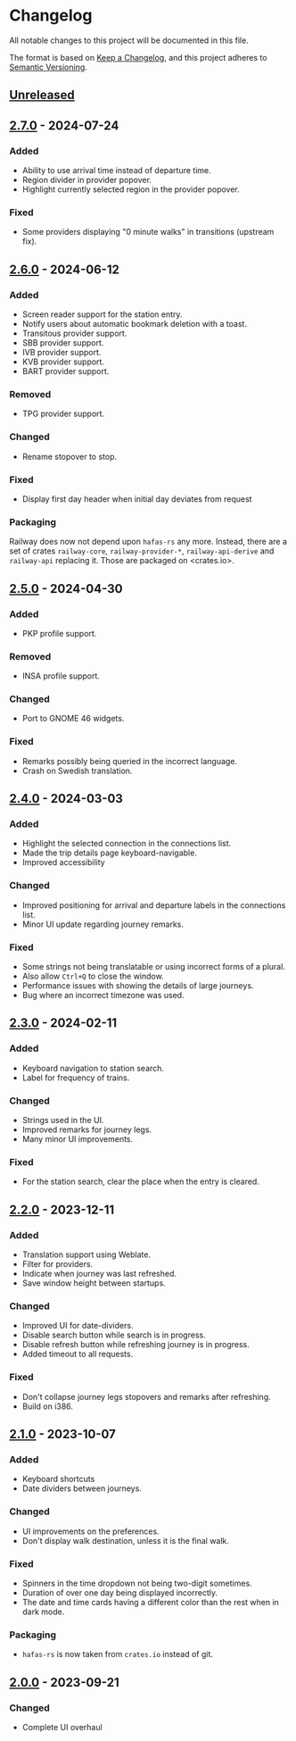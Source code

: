 # Changelog
All notable changes to this project will be documented in this file.

The format is based on [Keep a Changelog](https://keepachangelog.com/en/1.0.0/),
and this project adheres to [Semantic Versioning](https://semver.org/spec/v2.0.0.html).

## [Unreleased]

## [2.7.0] - 2024-07-24

### Added

- Ability to use arrival time instead of departure time.
- Region divider in provider popover.
- Highlight currently selected region in the provider popover.

### Fixed

- Some providers displaying "0 minute walks" in transitions (upstream fix).

## [2.6.0] - 2024-06-12

### Added

- Screen reader support for the station entry.
- Notify users about automatic bookmark deletion with a toast.
- Transitous provider support.
- SBB provider support.
- IVB provider support.
- KVB provider support.
- BART provider support.

### Removed

- TPG provider support.

### Changed

- Rename stopover to stop.

### Fixed

- Display first day header when initial day deviates from request 

### Packaging

Railway does now not depend upon `hafas-rs` any more.
Instead, there are a set of crates `railway-core`, `railway-provider-*`, `railway-api-derive` and `railway-api` replacing it.
Those are packaged on <crates.io>.

## [2.5.0] - 2024-04-30

### Added

- PKP profile support.

### Removed

- INSA profile support.

### Changed

- Port to GNOME 46 widgets.

### Fixed

- Remarks possibly being queried in the incorrect language.
- Crash on Swedish translation.

## [2.4.0] - 2024-03-03

### Added

- Highlight the selected connection in the connections list.
- Made the trip details page keyboard-navigable.
- Improved accessibility

### Changed

- Improved positioning for arrival and departure labels in the connections list.
- Minor UI update regarding journey remarks.

### Fixed

- Some strings not being translatable or using incorrect forms of a plural.
- Also allow `Ctrl+Q` to close the window.
- Performance issues with showing the details of large journeys.
- Bug where an incorrect timezone was used.

## [2.3.0] - 2024-02-11

### Added

- Keyboard navigation to station search.
- Label for frequency of trains.

### Changed

- Strings used in the UI.
- Improved remarks for journey legs.
- Many minor UI improvements.

### Fixed

- For the station search, clear the place when the entry is cleared.

## [2.2.0] - 2023-12-11

### Added

- Translation support using Weblate.
- Filter for providers.
- Indicate when journey was last refreshed.
- Save window height between startups.

### Changed

- Improved UI for date-dividers.
- Disable search button while search is in progress.
- Disable refresh button while refreshing journey is in progress.
- Added timeout to all requests.

### Fixed

- Don't collapse journey legs stopovers and remarks after refreshing.
- Build on i386.

## [2.1.0] - 2023-10-07

### Added

- Keyboard shortcuts
- Date dividers between journeys.

### Changed

- UI improvements on the preferences.
- Don't display walk destination, unless it is the final walk.

### Fixed

- Spinners in the time dropdown not being two-digit sometimes.
- Duration of over one day being displayed incorrectly.
- The date and time cards having a different color than the rest when in dark mode.

### Packaging

- `hafas-rs` is now taken from `crates.io` instead of git.

## [2.0.0] - 2023-09-21

### Changed

- Complete UI overhaul

[Unreleased]: https://gitlab.com/schmiddi-on-mobile/railway/-/compare/2.7.0...master
[2.7.0]: https://gitlab.com/schmiddi-on-mobile/railway/-/compare/2.6.0...2.7.0
[2.6.0]: https://gitlab.com/schmiddi-on-mobile/railway/-/compare/2.5.0...2.6.0
[2.5.0]: https://gitlab.com/schmiddi-on-mobile/railway/-/compare/2.4.0...2.5.0
[2.4.0]: https://gitlab.com/schmiddi-on-mobile/railway/-/compare/2.3.0...2.4.0
[2.3.0]: https://gitlab.com/schmiddi-on-mobile/railway/-/compare/2.2.0...2.3.0
[2.2.0]: https://gitlab.com/schmiddi-on-mobile/railway/-/compare/2.1.0...2.2.0
[2.1.0]: https://gitlab.com/schmiddi-on-mobile/railway/-/compare/2.0.0...2.1.0
[2.0.0]: https://gitlab.com/schmiddi-on-mobile/railway/-/compare/1.5.0...2.0.0
